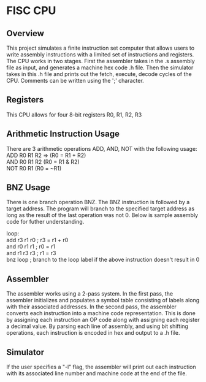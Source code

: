 # FISC CPU 

## Overview
This project simulates a finite instruction set computer that allows users to write assembly instructions with a limited set of instructions and registers. The CPU works in two stages. First the assembler takes in the .s assembly file as input, and generates a machine hex code .h file. Then the simulator takes in this .h file and prints out the fetch, execute, decode cycles of the CPU. Comments can be written using the ';' character.

## Registers
This CPU allows for four 8-bit registers R0, R1, R2, R3  

## Arithmetic Instruction Usage
There are 3 arithmetic operations ADD, AND, NOT with the following usage:  
ADD R0 R1 R2 => (R0 = R1 + R2)  
AND R0 R1 R2 (R0 = R1 & R2)  
NOT R0 R1 (R0 = ~R1)  

## BNZ Usage  
There is one branch operation BNZ. The BNZ instruction is followed by a target address. The program will branch to the specified target address as long as the result of the last operation was not 0. Below is sample assembly code for futher understanding.  

loop:  
  add r3 r1 r0  ;  r3 = r1 + r0  
  and r0 r1 r1  ;  r0 = r1  
  and r1 r3 r3  ;  r1 = r3  
  bnz loop ; branch to the loop label if the above instruction doesn't result in 0

## Assembler
The assembler works using a 2-pass system. In the first pass, the assembler initializes and populates a symbol table consisting of labels along with their associated addresses. In the second pass, the assembler converts each instruction into a machine code representation. This is done by assigning each instruction an OP code along with assigning each register a decimal value. By parsing each line of assembly, and using bit shifting operations, each instruction is encoded in hex and output to a .h file.

## Simulator

If the user specifies a "-l" flag, the assembler will print out each instruction with its associated line number and machine code at the end of the file. 
